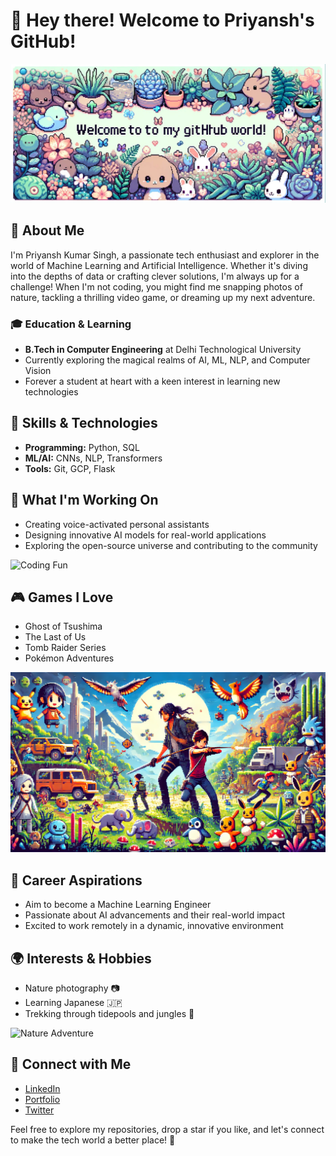 # 👋 Hey there! Welcome to Priyansh's GitHub!

![Welcome Banner](https://raw.githubusercontent.com/Nik-code/nik-code/main/github-banner.png)

## 🌟 About Me

I'm Priyansh Kumar Singh, a passionate tech enthusiast and explorer in the world of Machine Learning and Artificial Intelligence. Whether it's diving into the depths of data or crafting clever solutions, I'm always up for a challenge! When I'm not coding, you might find me snapping photos of nature, tackling a thrilling video game, or dreaming up my next adventure.

### 🎓 Education & Learning

- **B.Tech in Computer Engineering** at Delhi Technological University
- Currently exploring the magical realms of AI, ML, NLP, and Computer Vision
- Forever a student at heart with a keen interest in learning new technologies

## 🚀 Skills & Technologies

- **Programming:** Python, SQL
- **ML/AI:** CNNs, NLP, Transformers
- **Tools:** Git, GCP, Flask

## 🌈 What I'm Working On

- Creating voice-activated personal assistants
- Designing innovative AI models for real-world applications
- Exploring the open-source universe and contributing to the community

![Coding Fun](https://via.placeholder.com/400x200.png?text=Code+with+Joy)

## 🎮 Games I Love

- Ghost of Tsushima
- The Last of Us
- Tomb Raider Series
- Pokémon Adventures

![Gaming Adventures](https://github.com/Nik-code/nik-code/blob/main/gaming-banner.png?raw=true)

## 💼 Career Aspirations

- Aim to become a Machine Learning Engineer
- Passionate about AI advancements and their real-world impact
- Excited to work remotely in a dynamic, innovative environment

## 🌍 Interests & Hobbies

- Nature photography 📷
- Learning Japanese 🇯🇵
- Trekking through tidepools and jungles 🌿

![Nature Adventure](https://via.placeholder.com/400x200.png?text=Explore+Nature)

## 🔗 Connect with Me

- [LinkedIn](https://www.linkedin.com/in/priyansh-nik)
- [Portfolio](https://priyanshnik.com)
- [Twitter](https://twitter.com/priyanshnik)

Feel free to explore my repositories, drop a star if you like, and let's connect to make the tech world a better place! 🌟
